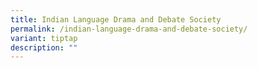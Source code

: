 ```yaml
---
title: Indian Language Drama and Debate Society
permalink: /indian-language-drama-and-debate-society/
variant: tiptap
description: ""
---
```

